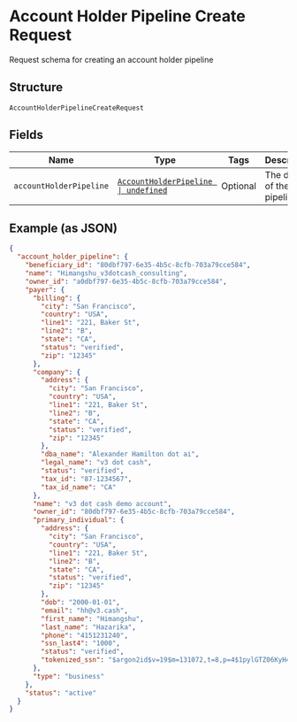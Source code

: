
# Account Holder Pipeline Create Request

Request schema for creating an account holder pipeline

## Structure

`AccountHolderPipelineCreateRequest`

## Fields

| Name | Type | Tags | Description |
|  --- | --- | --- | --- |
| `accountHolderPipeline` | [`AccountHolderPipeline \| undefined`](/doc/models/account-holder-pipeline.md) | Optional | The details of the pipeline |

## Example (as JSON)

```json
{
  "account_holder_pipeline": {
    "beneficiary_id": "80dbf797-6e35-4b5c-8cfb-703a79cce584",
    "name": "Himangshu_v3dotcash_consulting",
    "owner_id": "a0dbf797-6e35-4b5c-8cfb-703a79cce584",
    "payer": {
      "billing": {
        "city": "San Francisco",
        "country": "USA",
        "line1": "221, Baker St",
        "line2": "B",
        "state": "CA",
        "status": "verified",
        "zip": "12345"
      },
      "company": {
        "address": {
          "city": "San Francisco",
          "country": "USA",
          "line1": "221, Baker St",
          "line2": "B",
          "state": "CA",
          "status": "verified",
          "zip": "12345"
        },
        "dba_name": "Alexander Hamilton dot ai",
        "legal_name": "v3 dot cash",
        "status": "verified",
        "tax_id": "87-1234567",
        "tax_id_name": "CA"
      },
      "name": "v3 dot cash demo account",
      "owner_id": "80dbf797-6e35-4b5c-8cfb-703a79cce584",
      "primary_individual": {
        "address": {
          "city": "San Francisco",
          "country": "USA",
          "line1": "221, Baker St",
          "line2": "B",
          "state": "CA",
          "status": "verified",
          "zip": "12345"
        },
        "dob": "2000-01-01",
        "email": "hh@v3.cash",
        "first_name": "Himangshu",
        "last_name": "Hazarika",
        "phone": "4151231240",
        "ssn_last4": "1000",
        "status": "verified",
        "tokenized_ssn": "$argon2id$v=19$m=131072,t=8,p=4$1pylGTZ06KyH41v4Bae6dQ$nQUhTe9xpk34HK85EjZ2A+3fmuORXkIwRVIsiaeqDR4"
      },
      "type": "business"
    },
    "status": "active"
  }
}
```

